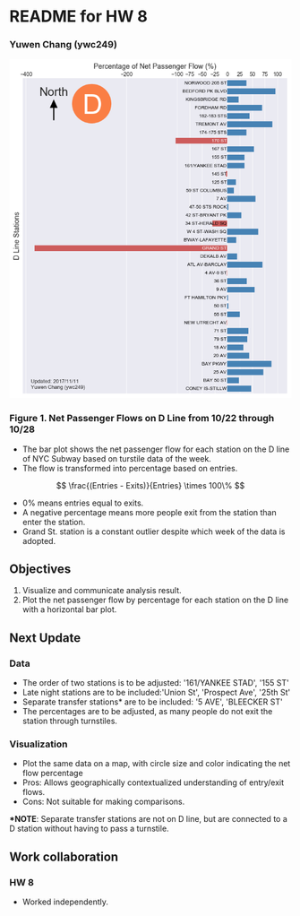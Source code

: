# README for HW 8

### Yuwen Chang (ywc249)

![](HW8.png)

### Figure 1. Net Passenger Flows on D Line from 10/22 through 10/28
- The bar plot shows the net passenger flow for each station on the D line of NYC Subway based on turstile data of the week.
- The flow is transformed into percentage based on entries.

$$
\frac{(Entries - Exits)}{Entries} \times 100\%
$$

- 0% means entries equal to exits.
- A negative percentage means more people exit from the station than enter the station.
- Grand St. station is a constant outlier despite which week of the data is adopted.

## Objectives
1. Visualize and communicate analysis result.
2. Plot the net passenger flow by percentage for each station on the D line with a horizontal bar plot.

## Next Update

### Data
- The order of two stations is to be adjusted: '161/YANKEE STAD', '155 ST'
- Late night stations are to be included:'Union St', 'Prospect Ave', '25th St'
- Separate transfer stations\* are to be included: '5 AVE', 'BLEECKER ST'
- The percentages are to be adjusted, as many people do not exit the station through turnstiles.

### Visualization
- Plot the same data on a map, with circle size and color indicating the net flow percentage
- Pros: Allows geographically contextualized understanding of entry/exit flows.
- Cons: Not suitable for making comparisons.

**\*NOTE**: Separate transfer stations are not on D line, but are connected to a D station without having to pass a turnstile.

## Work collaboration
### HW 8
- Worked independently.